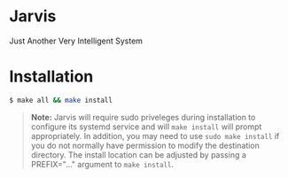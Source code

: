 # Jarvis
Just Another Very Intelligent System

# Installation

```sh
$ make all && make install
```

> **Note:** Jarvis will require sudo priveleges during installation to
configure its systemd service and will `make install` will prompt appropriately.
In addition, you may need to use `sudo make install` if you do not normally have
permission to modify the destination directory. The install location can be adjusted
by passing a PREFIX="..." argument to `make install`.
